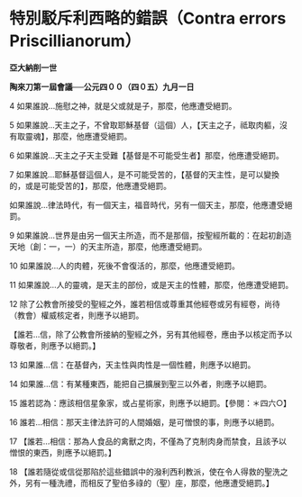 # 特別駁斥利西略的錯誤（Contra errors Priscillianorum）


**亞大納削一世**

**陶來刀第一屆會議──公元四００（四０五）九月一日**





4 如果誰說…施慰之神，就是父或就是子，那麼，他應遭受絕罰。

5 如果誰說…天主之子，不曾取耶穌基督（這個）人，【天主之子，祗取肉軀，沒有取靈魂】，那麼，他應遭受絕罰。

6 如果誰說…天主之子天主受難【基督是不可能受生者】那麼，他應遭受絕罰。

7 如果誰說…耶穌基督這個人，是不可能受苦的，【基督的天主性，是可以變換的，或是可能受苦的】，那麼，他應遭受絕罰。

如果誰說…律法時代，有一個天主，福音時代，另有一個天主，那麼，他應遭受絕罰。

9 如果誰說…世界是由另一個天主所造，而不是那個，按聖經所載的：在起初創造天地（創：一，一）的天主所造，那麼，他應遭受絕罰。

10 如果誰說…人的肉體，死後不會復活的，那麼，他應遭受絕罰。

11 如果誰說…人的靈魂，是天主的部份，或是天主的性體，那麼，他應遭受絕罰。

12 除了公教會所接受的聖經之外，誰若相信或尊重其他經卷或另有經卷，尚待（教會）權威核定者，則應予以絕罰。

【誰若…信，除了公教會所接納的聖經之外，另有其他經卷，應由予以核定而予以尊敬者，則應予以絕罰。】

13 如果誰…信：在基督內，天主性與肉性是一個性體，則應予以絕罰。

14 如果誰…信：有某種東西，能把自己擴展到聖三以外者，則應予以絕罰。

15 誰若認為：應該相信星象家，或占星術家，則應予以絕罰。【參閱：＊四六○】

16 誰若…相信：那天主律法許可的人間婚姻，是可憎恨的事，則應予以絕罰。

17 【誰若…相信：那為人食品的禽獸之肉，不僅為了克制肉身而禁食，且該予以憎恨的東西，則應予以絕罰。】

18 【誰若隨從或信從那陷於這些錯誤中的潑利西利教派，使在令人得救的聖洗之外，另有一種洗禮，而相反了聖伯多祿的（聖）座，那麼，他應遭受絕罰。】

